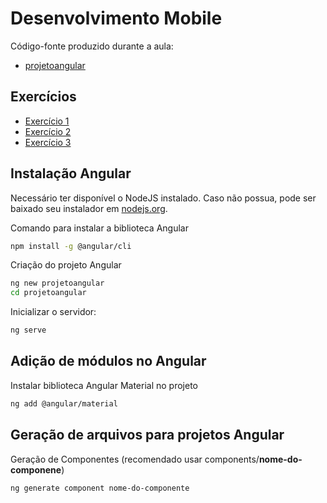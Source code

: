 # Desenvolvimento Mobile

Código-fonte produzido durante a aula:

- [projetoangular](projetoangular)

## Exercícios

- [Exercício 1](exercicio1.md)
- [Exercício 2](exercicio2.md)
- [Exercício 3](exercicio3.md)

## Instalação Angular

Necessário ter disponível o NodeJS instalado. Caso não possua, pode ser baixado seu instalador em [nodejs.org](https://nodejs.org).

Comando para instalar a biblioteca Angular

```bash
npm install -g @angular/cli
```

Criação do projeto Angular

```bash
ng new projetoangular
cd projetoangular
```

Inicializar o servidor: 

```bash
ng serve
```

## Adição de módulos no Angular

Instalar biblioteca Angular Material no projeto

```bash
ng add @angular/material
```

## Geração de arquivos para projetos Angular

Geração de Componentes (recomendado usar components/**nome-do-componene**)

```bash
ng generate component nome-do-componente
```
